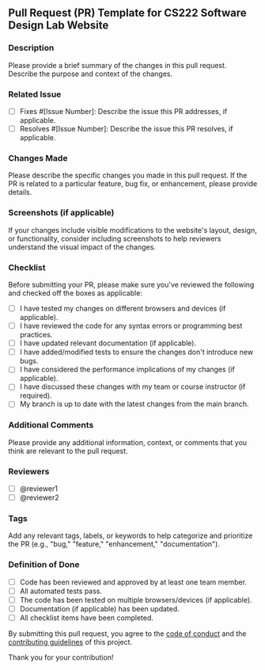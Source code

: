 ## Pull Request (PR) Template for CS222 Software Design Lab Website

### Description
Please provide a brief summary of the changes in this pull request. Describe the purpose and context of the changes. 

### Related Issue
- [ ] Fixes #[Issue Number]: Describe the issue this PR addresses, if applicable.
- [ ] Resolves #[Issue Number]: Describe the issue this PR resolves, if applicable.

### Changes Made
Please describe the specific changes you made in this pull request. If the PR is related to a particular feature, bug fix, or enhancement, please provide details.

### Screenshots (if applicable)
If your changes include visible modifications to the website's layout, design, or functionality, consider including screenshots to help reviewers understand the visual impact of the changes.

### Checklist
Before submitting your PR, please make sure you've reviewed the following and checked off the boxes as applicable:

- [ ] I have tested my changes on different browsers and devices (if applicable).
- [ ] I have reviewed the code for any syntax errors or programming best practices.
- [ ] I have updated relevant documentation (if applicable).
- [ ] I have added/modified tests to ensure the changes don't introduce new bugs.
- [ ] I have considered the performance implications of my changes (if applicable).
- [ ] I have discussed these changes with my team or course instructor (if required).
- [ ] My branch is up to date with the latest changes from the main branch.

### Additional Comments
Please provide any additional information, context, or comments that you think are relevant to the pull request.

### Reviewers
- [ ] @reviewer1
- [ ] @reviewer2

### Tags
Add any relevant tags, labels, or keywords to help categorize and prioritize the PR (e.g., "bug," "feature," "enhancement," "documentation").

### Definition of Done
- [ ] Code has been reviewed and approved by at least one team member.
- [ ] All automated tests pass.
- [ ] The code has been tested on multiple browsers/devices (if applicable).
- [ ] Documentation (if applicable) has been updated.
- [ ] All checklist items have been completed.

By submitting this pull request, you agree to the [code of conduct](link-to-code-of-conduct) and the [contributing guidelines](link-to-contributing-guidelines) of this project.

Thank you for your contribution!
